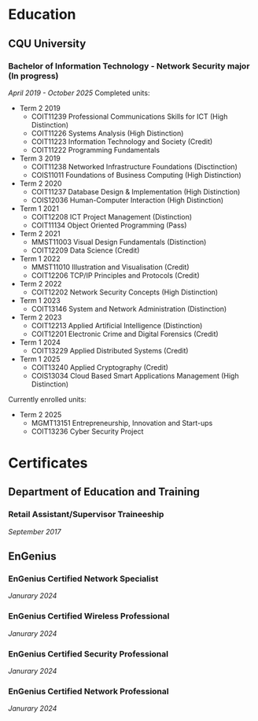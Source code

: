 # Education

## CQU University
### Bachelor of Information Technology - Network Security major (In progress)
*April 2019 - October 2025*
Completed units:
- Term 2 2019
  - COIT11239 Professional Communications Skills for ICT (High Distinction)
  - COIT11226 Systems Analysis (High Distinction)
  - COIT11223 Information Technology and Society (Credit)
  - COIT11222 Programming Fundamentals
- Term 3 2019
  - COIT11238 Networked Infrastructure Foundations (Disctinction)
  - COIS11011 Foundations of Business Computing (High Distinction)
- Term 2 2020
  - COIT11237 Database Design & Implementation (High Distinction)
  - COIS12036 Human-Computer Interaction (High Distinction)
- Term 1 2021
  - COIT12208 ICT Project Management (Distinction)
  - COIT11134 Object Oriented Programming (Pass)
- Term 2 2021
  - MMST11003 Visual Design Fundamentals (Distinction)
  - COIT12209 Data Science (Credit)
- Term 1 2022
  - MMST11010 Illustration and Visualisation (Credit)
  - COIT12206 TCP/IP Principles and Protocols (Credit)
- Term 2 2022
  - COIT12202 Network Security Concepts (High Distinction)
- Term 1 2023
  - COIT13146 System and Network Administration (Distinction)
- Term 2 2023
  - COIT12213 Applied Artificial Intelligence (Distinction)
  - COIT12201 Electronic Crime and Digital Forensics (Credit)
- Term 1 2024
  - COIT13229 Applied Distributed Systems (Credit)
- Term 1 2025
  - COIT13240 Applied Cryptography (Credit)
  - COIS13034 Cloud Based Smart Applications Management (High Distinction)
 
Currently enrolled units:
- Term 2 2025
  - MGMT13151 Entrepreneurship, Innovation and Start-ups
  - COIT13236 Cyber Security Project

# Certificates

## Department of Education and Training
### Retail Assistant/Supervisor Traineeship
*September 2017*

## EnGenius
### EnGenius Certified Network Specialist
*Janurary 2024*

### EnGenius Certified Wireless Professional
*Janurary 2024*

### EnGenius Certified Security Professional
*Janurary 2024*

### EnGenius Certified Network Professional
*Janurary 2024*
